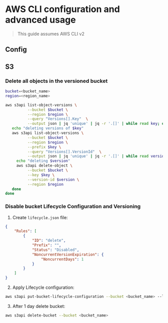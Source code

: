 # AWS CLI configuration and advanced usage

> This guide assumes AWS CLI v2

## Config


## S3

### Delete all objects in the versioned bucket
```bash
bucket=<bucket_name>
region=<region_name>

aws s3api list-object-versions \
          --bucket $bucket \
          --region $region \
          --query "Versions[].Key"  \
          --output json | jq 'unique' | jq -r '.[]' | while read key; do
   echo "deleting versions of $key"
   aws s3api list-object-versions \
          --bucket $bucket \
          --region $region \
          --prefix $key \
          --query "Versions[].VersionId"  \
          --output json | jq 'unique' | jq -r '.[]' | while read version; do
     echo "deleting $version"
     aws s3api delete-object \
          --bucket $bucket \
          --key $key \
          --version-id $version \
          --region $region
   done
done
```


### Disable bucket Lifecycle Configuration and Versioning

1. Create `lifecycle.json` file:

```json
{
    "Rules": [
        {
            "ID": "delete",
            "Prefix": "",
            "Status": "Disabled",
            "NoncurrentVersionExpiration": {
                "NoncurrentDays": 1
            }
        }
    ]
}
```

2. Apply Lifecycle configuration:

```bash
aws s3api put-bucket-lifecycle-configuration --bucket <bucket_name> --lifecycle-configuration file://lifecycle.json
```

3. After 1 day delete bucket:

```bash
aws s3api delete-bucket --bucket <bucket_name>
```
